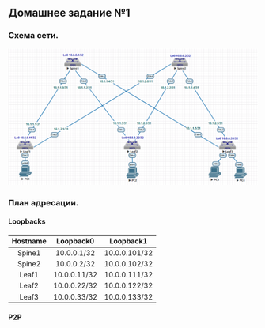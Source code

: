 ## Домашнее задание №1

### Схема сети.

![](layout1.png)

### План адресации.

#### Loopbacks

| Hostname | Loopback0    | Loopback1     |
| :------: | :-----------:|:-------------:|
|  Spine1  | 10.0.0.1/32  | 10.0.0.101/32 |
|  Spine2  | 10.0.0.2/32  | 10.0.0.102/32 |   
|  Leaf1   | 10.0.0.11/32 | 10.0.0.111/32 |    
|  Leaf2   | 10.0.0.22/32 | 10.0.0.122/32 |         
|  Leaf3   | 10.0.0.33/32 | 10.0.0.133/32 |  

#### P2P
